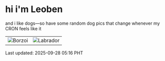 # hi i'm Leoben

and i like dogs—so have some random dog pics that change whenever my CRON feels like it

|  |  |
|--------|----------|
| ![Borzoi](https://random-dog-vercel.vercel.app/api/random-borzoi?v=1759007766) | ![Labrador](https://random-dog-vercel.vercel.app/api/random-labrador?v=1759007766) |

Last updated: 2025-09-28 05:16 PHT
